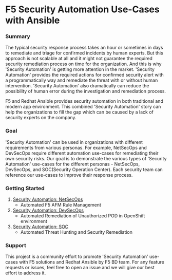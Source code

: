 # F5 Security Automation Use-Cases with Ansible

### Summary
The typical security response process takes an hour or sometimes in days to remediate and triage for confirmed incidents by human experts. But this approach is not scalable at all and it might not guarantee the required security remediation process on time for the organization. And this is why 'Security Automation' is getting more attention in the market. 'Security Automation' provides the required actions for confirmed security alert with a programmatically way and remediate the threat with or without human intervention. 'Security Automation' also dramatically can reduce the possibility of human error during the investigation and remediation process. 

F5 and Redhat Ansible provides security automation in both traditional and modern app environment. This combined 'Security Automation' story can help the organizations to fill the gap which can be caused by a lack of security experts on the company.   

### Goal
'Security Automation' can be used in organizations with different requirements from various personas. For example, NetSecOps and DevSecOps require different automation use-cases for remediating their own security risks. Our goal is to demonstrate the various types of 'Security Automation' use-cases for the different personas - NetSecOps, DevSecOps, and SOC(Security Operation Center). Each security team can reference our use-cases to improve their response process.   

### Getting Started
1. [Security Automation: NetSecOps](https://github.com/network1211/f5-security-automation-ansible/blob/master/netsecops/README.md)
    - Automated F5 AFM Rule Management
2. [Security Automation: DevSecOps](https://github.com/network1211/f5-security-automation-ansible/blob/master/devsecops/README.md)
    - Automated Remediation of Unauthorized POD in OpenShift environment 
3. [Security Automation: SOC](https://github.com/network1211/f5-security-automation-ansible/blob/master/soc/README.md)
    - Automated Threat Hunting and Security Remediation

### Support
This project is a community effort to promote 'Security Automation' use-cases with F5 solutions and Redhat Ansible by F5 BD team. For any feature requests or issues, feel free to open an issue and we will give our best effort to address it.
